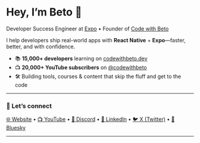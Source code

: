 # Hey, I’m Beto 👋  
Developer Success Engineer at [Expo](https://expo.dev) • Founder of [Code with Beto](https://codewithbeto.dev)  

I help developers ship real-world apps with **React Native** + **Expo**—faster, better, and with confidence.

- 📚 **15,000+ developers** learning on [codewithbeto.dev](https://codewithbeto.dev)
- 📺 **20,000+ YouTube subscribers** on [@codewithbeto](https://www.youtube.com/@codewithbeto)
- 🛠️ Building tools, courses & content that skip the fluff and get to the code

---

### 🔗 Let’s connect
[🌐 Website](https://codewithbeto.dev) • [📺 YouTube](https://www.youtube.com/@codewithbeto) • [💬 Discord](https://discord.com/invite/dbYfWFw862) • [💼 LinkedIn](https://www.linkedin.com/in/betomoedano/) • [🐦 X (Twitter)](https://x.com/betomoedano) • [🌌 Bluesky](https://bsky.app/profile/codewithbeto.dev)

---
